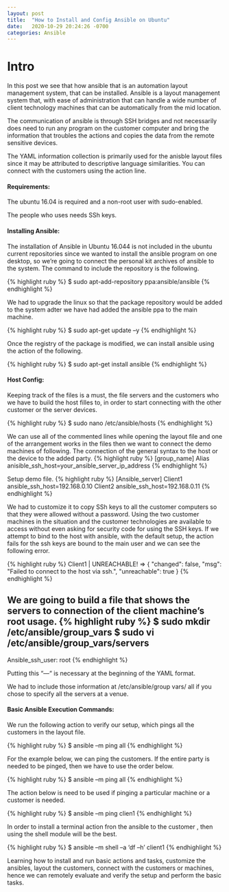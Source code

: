 ```yaml
---
layout: post
title:  "How to Install and Config Ansible on Ubuntu"
date:   2020-10-29 20:24:26 -0700
categories: Ansible
---
```


<h1><b>Intro</b></h1>
In this post we see that how ansible that is an automation layout management system, that can be installed. Ansible is a layout management system that, with ease of administration that can handle a wide number of client technology machines that can be automatically from the mid location.  

The communication of ansible is through SSH bridges and not necessarily does need to run any program on the customer computer and bring the information that troubles the actions and copies the data from the remote sensitive devices. 

The YAML information collection is primarily used for the anisble layout files since it may be attributed to descriptive language similarities. You can connect with the customers using the action line.

<h4><b>Requirements:</b></h4>
The ubuntu 16.04 is required and a non-root user with sudo-enabled.

The people who uses needs SSh keys.

<h4><b>Installing Ansible:</b></h4>
The installation of Ansible in Ubuntu 16.044 is not included in the ubuntu current repositories since we wanted to install the ansible program on one desktop, so we’re going to connect the personal kit archives of ansible to the system.
The command to include the repository is the following.

{% highlight ruby %}
$ sudo apt-add-repository ppa:ansible/ansible
{% endhighlight %}

We had to upgrade the linux so that the package repository would be added to the system adter we have had added the ansible ppa to the main machine.

{% highlight ruby %}
$ sudo apt-get update –y
{% endhighlight %}

Once the registry of the package is modified, we can install ansible using the action of the following.

{% highlight ruby %}
$ sudo apt-get install ansible
{% endhighlight %}

<h4><b>Host Config:</b></h4>
Keeping track of the files is a must, the file servers and the customers who we have to build the host filles to, in order to start connecting with the other customer or the server devices.

{% highlight ruby %}
$ sudo nano /etc/ansible/hosts
{% endhighlight %}

We can use all of the commented lines while opening the layout file and one of the arrangement works in the files then we want to connect the demo machines of following.
The connection of the general syntax to the host or the device to the added party.
{% highlight ruby %}
[group_name]
Alias anisible_ssh_host=your_ansible_server_ip_address
{% endhighlight %}

Setup demo file. 
{% highlight ruby %}
[Ansible_server]
Client1 ansible_ssh_host=192.168.0.10
Client2 ansible_ssh_host=192.168.0.11
{% endhighlight %}

We had to customize it to copy SSh keys to all the customer computers so that they were allowed without a password. 
Using the two customer machines in the situation and the customer technologies are available to access without even asking for security code for using the SSH keys. 
If we attempt to bind to the host with ansible, with the default setup, the action fails for the ssh keys are bound to the main user and we can see the following error.

{% highlight ruby %}
Client1 | UNREACHABLE! => {
   "changed": false,
   "msg": "Failed to connect to the host via ssh.",
   "unreachable": true
}
{% endhighlight %}

We are going to build a file that shows the servers to connection of the client machine’s root usage. 
{% highlight ruby %}
$ sudo mkdir /etc/ansible/group_vars
$ sudo vi /etc/ansible/group_vars/servers
---
Ansible_ssh_user: root
{% endhighlight %}

Putting this “—“ is necessary at the beginning of the YAML format. 

We had to include those information at /etc/ansible/group vars/ all if you chose to specify all the servers at a venue.

<h4><b>Basic Ansible Execution Commands:</b></h4>
We run the following action to verify our setup, which pings all the customers in the layout file.

{% highlight ruby %}
$ ansible –m ping all
{% endhighlight %}

For the example below, we can ping the customers.
If the entire party is needed to be pinged, then we have to use the order below.

{% highlight ruby %}
$ ansible –m ping all
{% endhighlight %}

The action below is need to be used if pinging a particular machine or a customer is needed.

{% highlight ruby %}
$ ansible –m ping clien1
{% endhighlight %}

In order to install a terminal action fron the ansible to the customer , then using the shell module will be the best.

{% highlight ruby %}
$ ansible –m shell –a ‘df –h’ client1
{% endhighlight %}

Learning how to install and run basic actions and tasks, customize the ansibles, layout the customers, connect with the customers or machines, hence we can remotely evaluate and verify the setup and perform the basic tasks.
